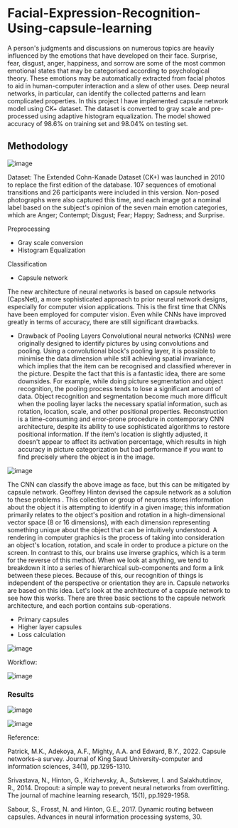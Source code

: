 # Facial-Expression-Recognition-Using-capsule-learning

A person's judgments and discussions on numerous topics are heavily influenced by the emotions that have developed on their face. Surprise, fear, disgust, anger, happiness, and sorrow are some of the most common emotional states that may be categorised according to psychological theory. These emotions may be automatically extracted from facial photos to aid in human-computer interaction and a slew of other uses. Deep neural networks, in particular, can identify the collected patterns and learn complicated properties. In this project I have implemented capsule network model using CK+ dataset. The dataset is converted to gray scale and pre-processed using adaptive histogram equalization. The model showed accuracy of 98.6% on training set and 98.04% on testing set.

## Methodology

![image](https://user-images.githubusercontent.com/61981756/199006875-9778a13d-58f8-4126-a83f-3bead619dd66.png)

Dataset: 
The Extended Cohn-Kanade Dataset (CK+)  was launched in 2010 to replace the first edition of the database. 107 sequences of emotional transitions and 26 participants were included in this version. Non-posed photographs were also captured this time, and each image got a nominal label based on the subject's opinion of the seven main emotion categories, which are Anger; Contempt; Disgust; Fear; Happy; Sadness; and Surprise.

Preprocessing 

* Gray scale conversion
* Histogram Equalization

Classification

* Capsule network

The new architecture of neural networks is based on capsule networks (CapsNet), a more sophisticated approach to prior neural network designs, especially for computer vision applications. This is the first time that CNNs have been employed for computer vision. Even while CNNs have improved greatly in terms of accuracy, there are still significant drawbacks.

* Drawback of Pooling Layers
Convolutional neural networks (CNNs) were originally designed to identify pictures by using convolutions and pooling. Using a convolutional block's pooling layer, it is possible to minimise the data dimension while still achieving spatial invariance, which implies that the item can be recognised and classified wherever in the picture. Despite the fact that this is a fantastic idea, there are some downsides. For example, while doing picture segmentation and object recognition, the pooling process tends to lose a significant amount of data. Object recognition and segmentation become much more difficult when the pooling layer lacks the necessary spatial information, such as rotation, location, scale, and other positional properties. Reconstruction is a time-consuming and error-prone procedure in contemporary CNN architecture, despite its ability to use sophisticated algorithms to restore positional information. If the item's location is slightly adjusted, it doesn't appear to affect its activation percentage, which results in high accuracy in picture categorization but bad performance if you want to find precisely where the object is in the image.

![image](https://user-images.githubusercontent.com/61981756/199007427-f622e789-c78a-4a56-b5e7-d2e6eb48652d.png)

The CNN can classify the above image as face, but this can be mitigated by capsule network.
Geoffrey Hinton devised the capsule network as a solution to these problems . This collection or group of neurons stores information about the object it is attempting to identify in a given image; this information primarily relates to the object's position and rotation in a high-dimensional vector space (8 or 16 dimensions), with each dimension representing something unique about the object that can be intuitively understood.
A rendering in computer graphics is the process of taking into consideration an object's location, rotation, and scale in order to produce a picture on the screen. In contrast to this, our brains use inverse graphics, which is a term for the reverse of this method. When we look at anything, we tend to breakdown it into a series of hierarchical sub-components and form a link between these pieces. Because of this, our recognition of things is independent of the perspective or orientation they are in. Capsule networks are based on this idea.
Let's look at the architecture of a capsule network to see how this works. There are three basic sections to the capsule network architecture, and each portion contains sub-operations.

*	Primary capsules
*	Higher layer capsules
*	Loss calculation

![image](https://user-images.githubusercontent.com/61981756/199007685-2fbf7b40-5182-4dff-83fa-d73ee8e5233e.png)

Workflow:

![image](https://user-images.githubusercontent.com/61981756/199007720-e50aadb3-ac04-40bf-a382-114081d2ee2f.png)

### Results

![image](https://user-images.githubusercontent.com/61981756/199007782-bdfb5a7b-1945-4569-8825-98ee190730fa.png)

![image](https://user-images.githubusercontent.com/61981756/199007840-30f912eb-d72b-4917-bd03-b41fd6685468.png)

 
Reference: 

Patrick, M.K., Adekoya, A.F., Mighty, A.A. and Edward, B.Y., 2022. Capsule networks–a survey. Journal of King Saud University-computer and information sciences, 34(1), pp.1295-1310.

Srivastava, N., Hinton, G., Krizhevsky, A., Sutskever, I. and Salakhutdinov, R., 2014. Dropout: a simple way to prevent neural networks from overfitting. The journal of machine learning research, 15(1), pp.1929-1958.

Sabour, S., Frosst, N. and Hinton, G.E., 2017. Dynamic routing between capsules. Advances in neural information processing systems, 30.
